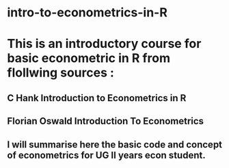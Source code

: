 # intro-to-econometrics-in-R
# This is an introductory course for basic econometric in R from flollwing sources : 
## C Hank Introduction to Econometrics in R
## Florian Oswald Introduction To Econometrics  
## I will summarise here the basic code and concept of econometrics for UG II years econ student.

